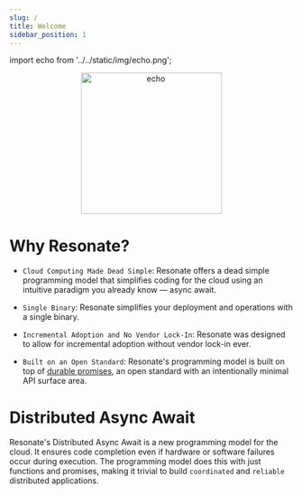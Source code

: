 ```yaml
---
slug: /
title: Welcome
sidebar_position: 1
---
```


import echo from '../../static/img/echo.png';

<center>
<img src={echo} alt="echo" width="250" /> 
</center>

# Why Resonate?

- `Cloud Computing Made Dead Simple`: Resonate offers a dead simple programming model that simplifies coding for the cloud using an intuitive paradigm you already know — async await.

- `Single Binary`: Resonate simplifies your deployment and operations with a single binary.

- `Incremental Adoption and No Vendor Lock-In`: Resonate was designed to allow for incremental adoption without vendor lock-in ever.

- `Built on an Open Standard`: Resonate's programming model is built on top of [durable promises](/reference/durable-promises.md), an open standard with an intentionally minimal API surface area.

# Distributed Async Await

Resonate's Distributed Async Await is a new programming model for the cloud. It ensures code completion even if hardware or software failures occur during execution. The programming model does this with just functions and promises, making it trivial to build `coordinated` and `reliable` distributed applications.
